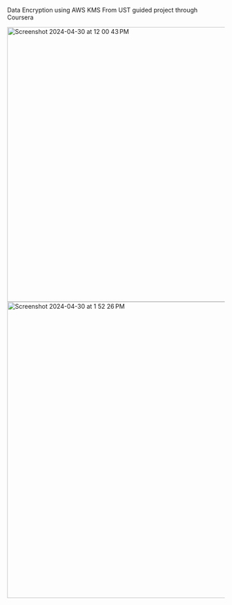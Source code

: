 Data Encryption using AWS KMS From UST guided project through Coursera

<img width="635" alt="Screenshot 2024-04-30 at 12 00 43 PM" src="https://github.com/bknum9/DataEncryptAWSKMS/assets/92531634/64e990f7-a742-4f2d-b76e-f7f36f63993a">
<img width="685" alt="Screenshot 2024-04-30 at 1 52 26 PM" src="https://github.com/bknum9/DataEncryptAWSKMS/assets/92531634/a751cc4a-0ed5-41c5-a88e-ebf61121b642">
